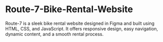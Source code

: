 # Route-7-Bike-Rental-Website
Route-7 is a sleek bike rental website designed in Figma and built using HTML, CSS, and JavaScript. It offers responsive design, easy navigation, dynamic content, and a smooth rental process.
